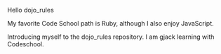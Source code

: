 Hello dojo_rules

My favorite Code School path is Ruby, although I also enjoy JavaScript.

Introducing myself to the dojo_rules repository.
I am gjack learning with Codeschool.
